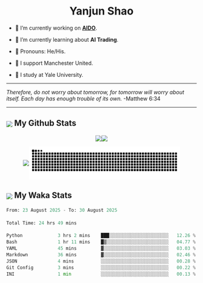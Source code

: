 

<h1 align="center">Yanjun Shao</h1>

- 🐒 I’m currently working on **[AIDO](https://github.com/genbio-ai/AIDO)**.

- 🦧 I’m currently learning about **AI Trading**.

- 🦍 Pronouns: He/His.

- 👹 I support Manchester United.

- 🐶 I study at Yale University.

---

<i> Therefore, do not worry about tomorrow, for tomorrow will worry about itself. Each day has enough trouble of its own. </i> -Matthew 6:34

---

<h2><img src="https://emojis.slackmojis.com/emojis/images/1579216111/7550/pikachu_wave.gif?1579216111" align="center" width="28" /> My Github Stats</h2>

<p align="center"><img align="center" src = "https://github-readme-stats.vercel.app/api?username=super-dainiu&show_icons=true&count_private=true&theme=tokyonight&hide=issues&line_height=30" width="400px"><img align="center" src = "https://github-readme-streak-stats.herokuapp.com/?user=super-dainiu&theme=tokyonight" width="400px"></p>

<p align="center"><img align="center" width="400px" src="https://github-readme-stats.vercel.app/api/top-langs/?username=super-dainiu&layout=compact&theme=tokyonight&hide=html,tex,jupyter%20notebook"><img align="center" width="400px" src="https://github.com/super-dainiu/super-dainiu/blob/output/github-contribution-grid-snake.svg"></p>

<h2><img src="https://emojis.slackmojis.com/emojis/images/1579216111/7550/pikachu_wave.gif?1579216111" align="center" width="28" /> My Waka Stats</h2>

<!--START_SECTION:waka-->

```python
From: 23 August 2025 - To: 30 August 2025

Total Time: 24 hrs 49 mins

Python             3 hrs 2 mins    ███░░░░░░░░░░░░░░░░░░░░░░   12.26 %
Bash               1 hr 11 mins    █▒░░░░░░░░░░░░░░░░░░░░░░░   04.77 %
YAML               45 mins         ▓░░░░░░░░░░░░░░░░░░░░░░░░   03.03 %
Markdown           36 mins         ▓░░░░░░░░░░░░░░░░░░░░░░░░   02.46 %
JSON               4 mins          ░░░░░░░░░░░░░░░░░░░░░░░░░   00.28 %
Git Config         3 mins          ░░░░░░░░░░░░░░░░░░░░░░░░░   00.22 %
INI                1 min           ░░░░░░░░░░░░░░░░░░░░░░░░░   00.13 %
```

<!--END_SECTION:waka-->
